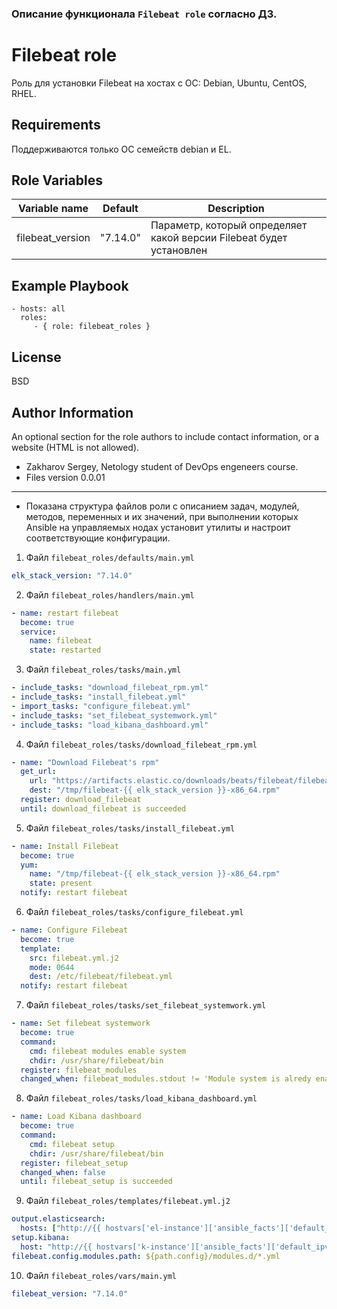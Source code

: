 ### Описание функционала `Filebeat role` согласно ДЗ.

Filebeat role
=========

Роль для установки Filebeat на хостах с ОС: Debian, Ubuntu, CentOS, RHEL.

Requirements
------------

Поддерживаются только ОС семейств debian и EL.

Role Variables
--------------

| Variable name | Default | Description |
|-----------------------|----------|-------------------------|
| filebeat_version | "7.14.0" | Параметр, который определяет какой версии Filebeat будет установлен |

Example Playbook
----------------

    - hosts: all
      roles:
         - { role: filebeat_roles }

License
-------

BSD

Author Information
------------------

An optional section for the role authors to include contact information, or a website (HTML is not allowed).
- Zakharov Sergey, Netology student of DevOps engeneers course.
- Files version 0.0.01
---

* Показана структура файлов роли с описанием задач, модулей, методов, переменных и их значений, при выполнении которых Ansible на управляемых нодах установит утилиты и настроит соответствующие конфигурации.

1. Файл ` filebeat_roles/defaults/main.yml `
```yml
elk_stack_version: "7.14.0"
```
2. Файл `
filebeat_roles/handlers/main.yml `
```yml
- name: restart filebeat
  become: true
  service:
    name: filebeat
    state: restarted
```
3. Файл ` filebeat_roles/tasks/main.yml `
```yml
- include_tasks: "download_filebeat_rpm.yml"
- include_tasks: "install_filebeat.yml"
- import_tasks: "configure_filebeat.yml"
- include_tasks: "set_filebeat_systemwork.yml"
- include_tasks: "load_kibana_dashboard.yml"
```
4. Файл ` filebeat_roles/tasks/download_filebeat_rpm.yml `
```yml
- name: "Download Filebeat's rpm"
  get_url:
    url: "https://artifacts.elastic.co/downloads/beats/filebeat/filebeat-{{ elk_stack_version }}-x86_64.rpm"
    dest: "/tmp/filebeat-{{ elk_stack_version }}-x86_64.rpm"
  register: download_filebeat
  until: download_filebeat is succeeded
```
5. Файл ` filebeat_roles/tasks/install_filebeat.yml `
```yml
- name: Install Filebeat
  become: true
  yum:
    name: "/tmp/filebeat-{{ elk_stack_version }}-x86_64.rpm"
    state: present
  notify: restart filebeat
```
6. Файл ` filebeat_roles/tasks/configure_filebeat.yml `
```yml
- name: Configure Filebeat
  become: true
  template:
    src: filebeat.yml.j2
    mode: 0644
    dest: /etc/filebeat/filebeat.yml
  notify: restart filebeat
```
7. Файл ` filebeat_roles/tasks/set_filebeat_systemwork.yml `
```yml
- name: Set filebeat systemwork
  become: true
  command:
    cmd: filebeat modules enable system
    chdir: /usr/share/filebeat/bin
  register: filebeat_modules
  changed_when: filebeat_modules.stdout != 'Module system is alredy enabled'
```
8. Файл ` filebeat_roles/tasks/load_kibana_dashboard.yml `
```yml
- name: Load Kibana dashboard
  become: true
  command:
    cmd: filebeat setup
    chdir: /usr/share/filebeat/bin
  register: filebeat_setup
  changed_when: false
  until: filebeat_setup is succeeded
```
9. Файл ` filebeat_roles/templates/filebeat.yml.j2 `
```yml
output.elasticsearch:
  hosts: ["http://{{ hostvars['el-instance']['ansible_facts']['default_ipv4']['address'] }}:9200"]
setup.kibana: 
  host: "http://{{ hostvars['k-instance']['ansible_facts']['default_ipv4']['address'] }}:5601"
filebeat.config.modules.path: ${path.config}/modules.d/*.yml
```
10. Файл ` filebeat_roles/vars/main.yml `
```yml
filebeat_version: "7.14.0"
```

